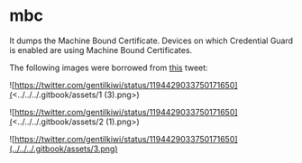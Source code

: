 # mbc

It dumps the Machine Bound Certificate. Devices on which Credential Guard is enabled are using Machine Bound Certificates.

The following images were borrowed from [this](https://twitter.com/gentilkiwi/status/1194429033750171650) tweet:

![https://twitter.com/gentilkiwi/status/1194429033750171650](<../../../.gitbook/assets/1 (3).png>)

![https://twitter.com/gentilkiwi/status/1194429033750171650](<../../../.gitbook/assets/2 (1).png>)

![https://twitter.com/gentilkiwi/status/1194429033750171650](../../../.gitbook/assets/3.png)
